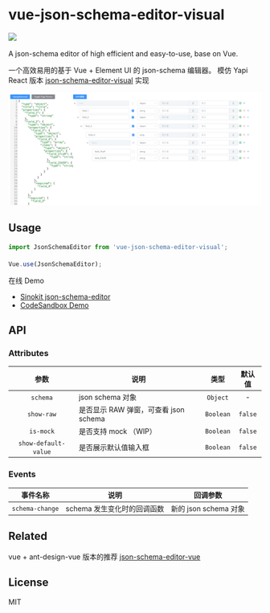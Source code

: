# vue-json-schema-editor-visual

[![](https://img.shields.io/npm/v/vue-json-schema-editor-visual.svg?style=flat-square)](https://www.npmjs.com/package/vue-json-schema-editor-visual)

A json-schema editor of high efficient and easy-to-use, base on Vue.

一个高效易用的基于 Vue + Element UI 的 json-schema 编辑器。 模仿 Yapi React 版本 [json-schema-editor-visual](https://github.com/YMFE/json-schema-editor-visual) 实现

![](./json-schema-editor.png)

## Usage

```js
import JsonSchemaEditor from 'vue-json-schema-editor-visual';

Vue.use(JsonSchemaEditor);
```

在线 Demo

- [Sinokit json-schema-editor](http://blog.giscafer.com/sinokit/#/./components/jsonschema-editor)
- [CodeSandbox Demo](https://codesandbox.io/s/practical-pond-jpteu?file=/src/App.vue)

## API

### Attributes

|         参数         | 说明                                  |   类型    | 默认值  |
| :------------------: | ------------------------------------- | :-------: | :-----: |
|       `schema`       | json schema 对象                      | `Object`  |    -    |
|      `show-raw`      | 是否显示 RAW 弹窗，可查看 json schema | `Boolean` | `false` |
|      `is-mock`       | 是否支持 mock （WIP）                 | `Boolean` | `false` |
| `show-default-value` | 是否展示默认值输入框                  | `Boolean` | `false` |

### Events

|    事件名称     | 说明                        |       回调参数        |
| :-------------: | --------------------------- | :-------------------: |
| `schema-change` | schema 发生变化时的回调函数 | 新的 json schema 对象 |


## Related

vue + ant-design-vue 版本的推荐 [json-schema-editor-vue](https://github.com/zyqwst/json-schema-editor-vue)

## License

MIT
